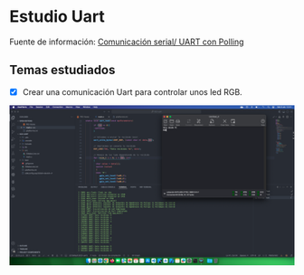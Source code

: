 # Estudio Uart

Fuente de información: [Comunicación serial/ UART con Polling](https://www.youtube.com/watch?v=7ZmEhe-Eedw&list=PL-Hb9zZP9qC65SpXHnTAO0-qV6x5JxCMJ&index=19)

## Temas estudiados

- [x] Crear una comunicación Uart para controlar unos led RGB. 

<div style="text-align: center;">

![](docs/result.png)

</div>
